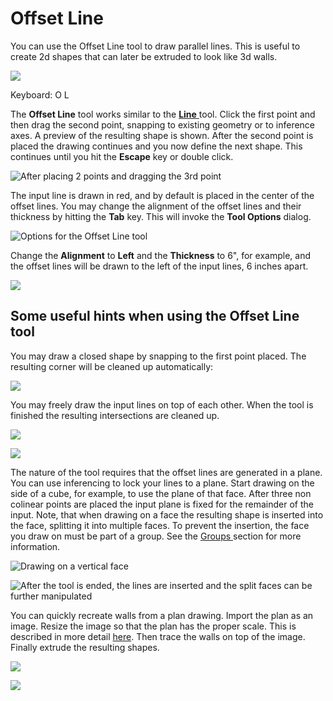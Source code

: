 # Offset Line

You can use the Offset Line tool to draw parallel lines. This is useful to create 2d shapes that can later be extruded to look like 3d walls.

![](../.gitbook/assets/image%20%283%29.png)

Keyboard: O L

The **Offset Line** tool works similar to the [**Line** ](https://windows.help.formit.autodesk.com/tool-library/line-tool)tool. Click the first point and then drag the second point, snapping to existing geometry or to inference axes. A preview of the resulting shape is shown. After the second point is placed the drawing continues and you now define the next shape. This continues until you hit the **Escape** key or double click.  

![After placing 2 points and dragging the 3rd point](../.gitbook/assets/walls1.png)

The input line is drawn in red, and by default is placed in the center of the offset lines. You may change the alignment of the offset lines and their thickness by hitting the **Tab** key. This will invoke the **Tool Options** dialog.

![Options for the Offset Line tool](../.gitbook/assets/walls2.png)

Change the **Alignment** to **Left** and the **Thickness** to 6", for example, and the offset lines will be drawn to the left of the input lines, 6 inches apart.

![](../.gitbook/assets/walls3.png)

## Some useful hints when using the Offset Line tool

You may draw a closed shape by snapping to the first point placed. The resulting corner will be cleaned up automatically:

![](../.gitbook/assets/walls4.png)

You may freely draw the input lines on top of each other. When the tool is finished the resulting intersections are cleaned up.

![](../.gitbook/assets/walls5.png)

![](../.gitbook/assets/walls6.png)

The nature of the tool requires that the offset lines are generated in a plane. You can use inferencing to lock your lines to a plane. Start drawing on the side of a cube, for example, to use the plane of that face. After three non colinear points are placed the input plane is fixed for the remainder of the input. Note, that when drawing on a face the resulting shape is inserted into the face, splitting it into multiple faces. To prevent the insertion, the face you draw on must be part of a group. See the [Groups ](https://windows.help.formit.autodesk.com/tool-library/groups)section for more information.

![Drawing on a vertical face](../.gitbook/assets/walls7.png)

![After the tool is ended, the lines are inserted and the split faces can be further manipulated](../.gitbook/assets/walls8.png)

You can quickly recreate walls from a plan drawing. Import the plan as an image. Resize the image so that the plan has the proper scale. This is described in more detail [here](https://windows.help.formit.autodesk.com/building-the-farnsworth-house/work-with-images-and-the-ground-plane). Then trace the walls on top of the image. Finally extrude the resulting shapes.

![](../.gitbook/assets/walls9.png)

![](../.gitbook/assets/walls10.png)



